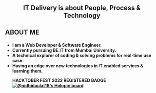 

<!--
**nidhidaulat16/nidhidaulat16** is a ✨ _special_ ✨ repository because its `README.md` (this file) appears on your GitHub profile.

Here are some ideas to get you started:

- 🔭 I’m currently working on ...
- 🌱 I’m currently learning ...
- 👯 I’m looking to collaborate on ...
- 🤔 I’m looking for help with ...
- 💬 Ask me about ...
- 📫 How to reach me: ...
- 😄 Pronouns: ...
- ⚡ Fun fact: ...
-->

<h2><b><p align="center">IT Delivery is about People, Process & Technology</p></b></h2>
<!--<p align="center">
<img src="https://user-images.githubusercontent.com/79735239/179234203-41aac0f1-6c2a-4c70-814d-9c6963a7624f.jpg">
</p>-->
<h2><p align="left"><b>ABOUT ME<b></p></h2>
 <ul>
 <li>I am a Web Developer & Software Engineer.</li>
 <li>Currently pursuing <b>BE.IT</b> from Mumbai University.</li>
 <li>A technical explorer of coding & solving problems for real-time use case.</li>
 <li>Having an edge over new technologies in IT enabled services & learning them.</li>
 
**HACKTOBER FEST 2022 REGISTERED BADGE**
[![@nidhidaulat16's Holopin board](https://holopin.me/nidhidaulat16)](https://holopin.io/@nidhidaulat16)
